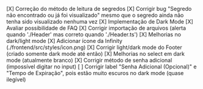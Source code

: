 [X] Correção do  método de leitura de segredos
[X] Corrigir bug "Segredo não encontrado ou já foi visualizado" mesmo que o segredo ainda não tenha sido visualizado nenhuma vez
[X] Implementação de Dark Mode
[X] Avaliar possibilidade de FAQ
[X] Corrigir importação de arquivos (alerta quando './Header' mas correto quando './Header.ts')
[X] Melhorias no dark/light mode
[X] Adicionar ícone da Infinity (./frontend/src/styles/icon.png)
[X] Corrigir light/dark mode do Footer (criado somente dark mode até então)
[X] Melhorias no select em dark mode (atualmente branco)
[X] Corrigir método de senha adicional (impossível digitar no input)
[ ] Corrigir label "Senha Adicional (Opcional)" e "Tempo de Expiração", pois estão muito escuros no dark mode (quase ilegível)
